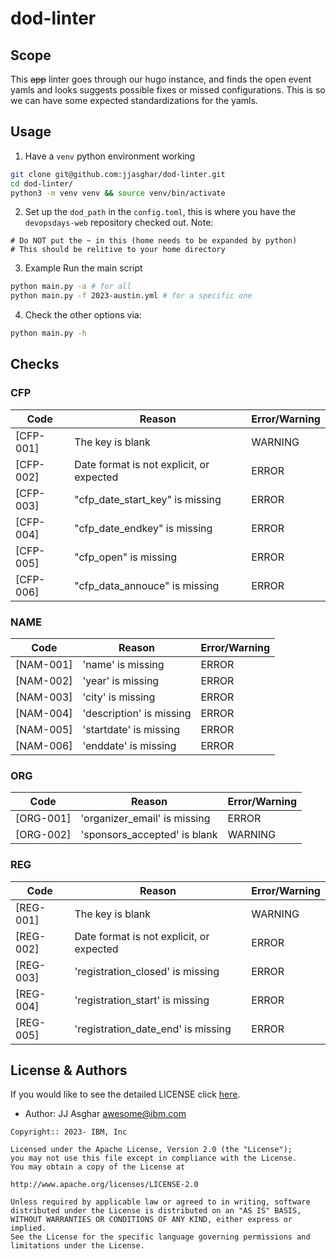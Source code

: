 # dod-linter

## Scope

This ~~app~~ linter goes through our hugo instance, and finds the open event yamls
and looks suggests possible fixes or missed configurations. This is so we can
have some expected standardizations for the yamls.


## Usage


1. Have a `venv` python environment working
```bash
git clone git@github.com:jjasghar/dod-linter.git
cd dod-linter/
python3 -m venv venv && source venv/bin/activate
```

2. Set up the `dod_path` in the `config.toml`, this is where you have the `devopsdays-web`
repository checked out.
Note:
```
# Do NOT put the ~ in this (home needs to be expanded by python)
# This should be relitive to your home directory
```

3. Example Run the main script
```bash
python main.py -a # for all
python main.py -f 2023-austin.yml # for a specific one
```

4. Check the other options via:
```bash
python main.py -h
```

## Checks

### CFP

| Code | Reason | Error/Warning |
| ---- | ---- | ---- |
| [CFP-001] |  The key is blank | WARNING |
| [CFP-002] |  Date format is not explicit, or expected | ERROR |
| [CFP-003] |  "cfp_date_start_key" is missing | ERROR |
| [CFP-004] |  "cfp_date_endkey" is missing | ERROR |
| [CFP-005] |  "cfp_open" is missing | ERROR |
| [CFP-006] |  "cfp_data_annouce" is missing | ERROR |

### NAME

| Code | Reason | Error/Warning |
| ---- | ---- | ---- |
| [NAM-001] | 'name' is missing | ERROR |
| [NAM-002] | 'year' is missing | ERROR |
| [NAM-003] | 'city' is missing | ERROR |
| [NAM-004] | 'description' is missing | ERROR |
| [NAM-005] | 'startdate' is missing | ERROR |
| [NAM-006] | 'enddate' is missing | ERROR |

### ORG

| Code | Reason | Error/Warning |
| ---- | ---- | ---- |
| [ORG-001] |  'organizer_email' is missing | ERROR |
| [ORG-002] |  'sponsors_accepted' is blank | WARNING |

### REG

| Code | Reason | Error/Warning |
| ---- | ---- | ---- |
| [REG-001] |  The key is blank | WARNING |
| [REG-002] |  Date format is not explicit, or expected | ERROR |
| [REG-003] |  'registration_closed' is missing | ERROR |
| [REG-004] |  'registration_start' is missing | ERROR |
| [REG-005] |  'registration_date_end' is missing | ERROR |


## License & Authors

If you would like to see the detailed LICENSE click [here](./LICENSE).

- Author: JJ Asghar <awesome@ibm.com>

```text
Copyright:: 2023- IBM, Inc

Licensed under the Apache License, Version 2.0 (the "License");
you may not use this file except in compliance with the License.
You may obtain a copy of the License at

http://www.apache.org/licenses/LICENSE-2.0

Unless required by applicable law or agreed to in writing, software
distributed under the License is distributed on an "AS IS" BASIS,
WITHOUT WARRANTIES OR CONDITIONS OF ANY KIND, either express or implied.
See the License for the specific language governing permissions and
limitations under the License.
```

[web]: https://github.com/devopsdays/devopsdays-web/

